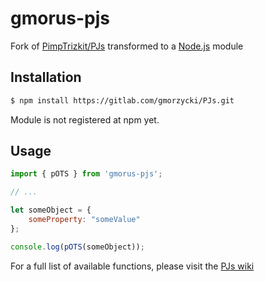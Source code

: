 # gmorus-pjs

Fork of [PimpTrizkit/PJs](https://github.com/PimpTrizkit/PJs) transformed to a [Node.js](https://nodejs.org/en/) module

## Installation

```bash
$ npm install https://gitlab.com/gmorzycki/PJs.git
```

Module is not registered at npm yet.

## Usage
```javascript
import { pOTS } from 'gmorus-pjs';

// ...

let someObject = {
    someProperty: "someValue"
};

console.log(pOTS(someObject));
```

For a full list of available functions, please visit the [PJs wiki](https://github.com/PimpTrizkit/PJs/wiki)